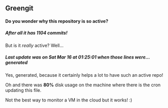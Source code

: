 ## Greengit

#### Do you wonder why this repository is so active?

##### After all it has 1104 commits!

But is it *really* active? Well...

##### Last update was on Sat Mar 16 at 01:25:01 when those lines were... generated

Yes, generated, because it certainly helps a lot to have such an active repo!

Oh and there was **80%** disk usage on the machine
where there is the cron updating this file.

Not the best way to monitor a VM in the cloud but it works! :)
